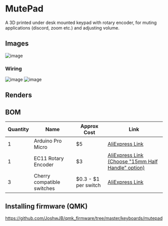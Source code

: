 # MutePad
A 3D printed under desk mounted keypad with rotary encoder, for muting applications (discord, zoom etc.) and adjusting volume.

## Images
![image](https://user-images.githubusercontent.com/15612025/157335123-a76ce059-86b4-4484-9bb2-0abff8a13cc8.png)

### Wiring
![image](https://user-images.githubusercontent.com/15612025/157336673-ad348e3d-4314-4703-afe0-a43a6f73b892.png)
![image](https://user-images.githubusercontent.com/15612025/157335150-8491553f-a7dc-462a-a6af-bc4be223b703.png)

## Renders

## BOM
| Quantity | Name | Approx Cost | Link |
|----------|------|-------------|------|
|1|Arduino Pro Micro|$5|[AliExpress Link](https://www.aliexpress.com/item/32768308647.html?spm=a2g0o.productlist.0.0.181945c3oLxLvn&algo_pvid=790325b2-4713-4435-ae54-3f5f26b4215d&algo_exp_id=790325b2-4713-4435-ae54-3f5f26b4215d-1&pdp_ext_f=%7B%22sku_id%22%3A%2212000024349272661%22%7D&pdp_pi=-1%3B4.56%3B-1%3BUSD+1.78%40salePrice%3BUSD%3Bsearch-mainSearch)|
|1|EC11 Rotary Encoder|$3|[AliExpress Link (Choose "15mm Half Handle" option)](https://www.aliexpress.com/item/10000056483250.html?spm=a2g0o.productlist.0.0.79f62f17Sjj7eC&algo_pvid=4549461e-8ad8-4ebc-a312-1deae58d8032&algo_exp_id=4549461e-8ad8-4ebc-a312-1deae58d8032-0&pdp_ext_f=%7B%22sku_id%22%3A%2220000000116682147%22%7D&pdp_pi=-1%3B1.97%3B-1%3B-1%40salePrice%3BUSD%3Bsearch-mainSearch)|
|3|Cherry compatible switches|$0.3 - $1 per switch|[AliExpress Link](https://www.aliexpress.com/item/1005002107758531.html?spm=a2g0o.productlist.0.0.28d514b9BrDpXC&algo_pvid=5b21241f-68e7-4114-92f1-03a80a227005&algo_exp_id=5b21241f-68e7-4114-92f1-03a80a227005-14&pdp_ext_f=%7B%22sku_id%22%3A%2212000020962319192%22%7D&pdp_pi=-1%3B6.5%3B-1%3BUSD+3.84%40salePrice%3BUSD%3Bsearch-mainSearch)|

## Installing firmware (QMK)
https://github.com/JoshwJB/qmk_firmware/tree/master/keyboards/mutepad
